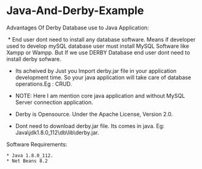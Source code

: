 # Java-And-Derby-Example

Advantages Of Derby Database use to Java Application:


  * End user dont need to install any database software. Means if developer used to develop mySQL database user must install MySQL Software like Xampp or Wampp. But If we use DERBY Database end user dont need to install derby sofware. 
  
  * Its acheived by Just you Import derby.jar file in your application development time. So your java application will take care of database operations.Eg : CRUD.
  
  * NOTE: Here I am mention core java application and without MySQL Server connection application.
  
  * Derby is Opensource. Under the Apache License, Version 2.0.
  
  * Dont need to download derby.jar file. Its comes in java. Eg: Java\jdk1.8.0_112\db\lib\derby.jar.
  
  
  Software Requirements:
  
    * Java 1.8.0_112.
    * Net Beans 8.2
